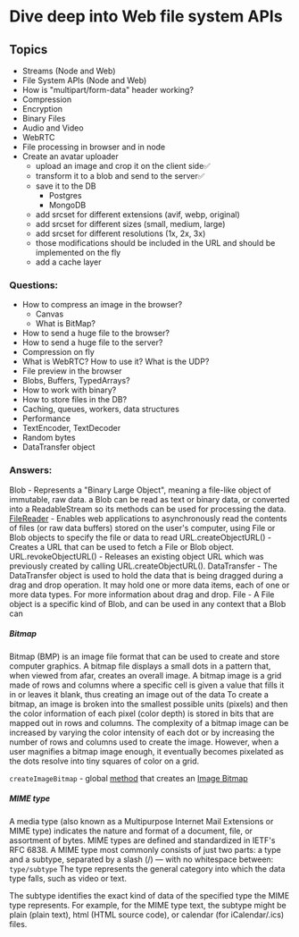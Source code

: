 # Dive deep into Web file system APIs

## Topics

- Streams (Node and Web)
- File System APIs (Node and Web)
- How is "multipart/form-data" header working?
- Compression
- Encryption
- Binary Files
- Audio and Video
- WebRTC
- File processing in browser and in node
- Create an avatar uploader
	- upload an image and crop it on the client side✅
	- transform it to a blob and send to the server✅
	- save it to the DB
      - Postgres
      - MongoDB
	- add srcset for different extensions (avif, webp, original)
	- add srcset for different sizes (small, medium, large)
	- add srcset for different resolutions (1x, 2x, 3x)
	- those modifications should be included in the URL and should be implemented on the fly
    - add a cache layer

### Questions:

- How to compress an image in the browser?
	- Canvas
	- What is BitMap?
- How to send a huge file to the browser?
- How to send a huge file to the server?
- Compression on fly
- What is WebRTC? How to use it? What is the UDP?
- File preview in the browser
- Blobs, Buffers, TypedArrays?
- How to work with binary?
- How to store files in the DB?
- Caching, queues, workers, data structures
- Performance
- TextEncoder, TextDecoder
- Random bytes
- DataTransfer object

### Answers:

Blob - Represents a "Binary Large Object", meaning a file-like object of immutable, raw data. a Blob can be read as text
or binary data, or converted into a ReadableStream so its methods can be used for processing the data.
[FileReader](https://developer.mozilla.org/en-US/docs/Web/API/FileReader) - Enables web applications to asynchronously
read the contents of files (or raw data buffers) stored on the
user's computer, using File or Blob objects to specify the file or data to read
URL.createObjectURL() - Creates a URL that can be used to fetch a File or Blob object.
URL.revokeObjectURL() - Releases an existing object URL which was previously created by calling URL.createObjectURL().
DataTransfer - The DataTransfer object is used to hold the data that is being dragged during a drag and drop operation.
It may hold one or more data items, each of one or more data types. For more information about drag and drop.
File - A File object is a specific kind of Blob, and can be used in any context that a Blob can

##### Bitmap

Bitmap (BMP) is an image file format that can be used to create and store computer graphics. A bitmap file displays a
small dots in a pattern that, when viewed from afar, creates an overall image. A bitmap image is a grid made of rows and
columns where a specific cell is given a value that fills it in or leaves it blank, thus creating an image out of the
data
To create a bitmap, an image is broken into the smallest possible units (pixels) and then the color information of each
pixel (color depth) is stored in bits that are mapped out in rows and columns. The complexity of a bitmap image can be
increased by varying the color intensity of each dot or by increasing the number of rows and columns used to create the
image. However, when a user magnifies a bitmap image enough, it eventually becomes pixelated as the dots resolve into
tiny squares of color on a grid.

`createImageBitmap` - global [method](https://developer.mozilla.org/en-US/docs/Web/API/createImageBitmap) that creates
an [Image Bitmap](https://developer.mozilla.org/en-US/docs/Web/API/ImageBitmap)

##### MIME type

A media type (also known as a Multipurpose Internet Mail Extensions or MIME type) indicates the nature and format of a
document, file, or assortment of bytes. MIME types are defined and standardized in IETF's RFC 6838.
A MIME type most commonly consists of just two parts: a type and a subtype, separated by a slash (/) — with no
whitespace between:
`type/subtype`
The type represents the general category into which the data type falls, such as video or text.

The subtype identifies the exact kind of data of the specified type the MIME type represents. For example, for the MIME
type text, the subtype might be plain (plain text), html (HTML source code), or calendar (for iCalendar/.ics) files.


